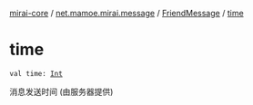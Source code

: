 [mirai-core](../../index.md) / [net.mamoe.mirai.message](../index.md) / [FriendMessage](index.md) / [time](./time.md)

# time

`val time: `[`Int`](https://kotlinlang.org/api/latest/jvm/stdlib/kotlin/-int/index.html)

消息发送时间 (由服务器提供)


